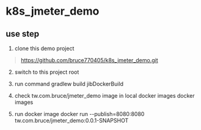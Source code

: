 # k8s_jmeter_demo

## use step 
1. clone this demo project
> https://github.com/bruce770405/k8s_jmeter_demo.git

2. switch to this project root

3. run command
    gradlew build jibDockerBuild

4. check tw.com.bruce/jmeter_demo image in local docker images
    docker images

5. run docker image
    docker run --publish=8080:8080 tw.com.bruce/jmeter_demo:0.0.1-SNAPSHOT
